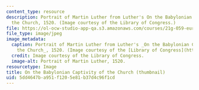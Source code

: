 ```yaml
---
content_type: resource
description: Portrait of Martin Luther from Luther's On the Babylonian Captivity of
  the Church, 1520. (Image courtesy of the Library of Congress.)
file: https://ol-ocw-studio-app-qa.s3.amazonaws.com/courses/21g-059-european-thought-and-culture-spring-2008/5dd4647ba951f1205e81b37d4c96f1cd_21g-059s08-th.jpg
file_type: image/jpeg
image_metadata:
  caption: Portrait of Martin Luther from Luther's _On the Babylonian Captivity of
    the Church_, 1520. (Image courtesy of the [Library of Congress](http://www.loc.gov/index.html).)
  credit: Image courtesy of the Library of Congress.
  image-alt: Portrait of Martin Luther, 1520.
resourcetype: Image
title: On the Babylonian Captivity of the Church (thumbnail)
uid: 5dd4647b-a951-f120-5e81-b37d4c96f1cd
---
```

